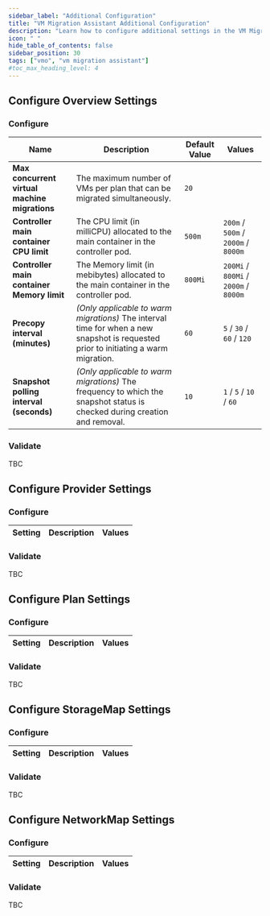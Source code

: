 ```yaml
---
sidebar_label: "Additional Configuration"
title: "VM Migration Assistant Additional Configuration"
description: "Learn how to configure additional settings in the VM Migration Assistant"
icon: " "
hide_table_of_contents: false
sidebar_position: 30
tags: ["vmo", "vm migration assistant"]
#toc_max_heading_level: 4
---
```


## Configure Overview Settings

### Configure

| Name                                          | Description                                                                                                                         | Default Value | Values                                |
| --------------------------------------------- | ----------------------------------------------------------------------------------------------------------------------------------- | ------------- | ------------------------------------- |
| **Max concurrent virtual machine migrations** | The maximum number of VMs per plan that can be migrated simultaneously.                                                             | `20`          |                                       |
| **Controller main container CPU limit**       | The CPU limit (in milliCPU) allocated to the main container in the controller pod.                                                  | `500m`        | `200m` / `500m` / `2000m` / `8000m`   |
| **Controller main container Memory limit**    | The Memory limit (in mebibytes) allocated to the main container in the controller pod.                                              | `800Mi`       | `200Mi` / `800Mi` / `2000m` / `8000m` |
| **Precopy interval (minutes)**                | _(Only applicable to warm migrations)_ The interval time for when a new snapshot is requested prior to initiating a warm migration. | `60`          | `5` / `30` / `60` / `120`             |
| **Snapshot polling interval (seconds)**       | _(Only applicable to warm migrations)_ The frequency to which the snapshot status is checked during creation and removal.           | `10`          | `1` / `5` / `10` / `60`               |

### Validate

TBC

## Configure Provider Settings

### Configure

| Setting | Description | Values |
| ------- | ----------- | ------ |

### Validate

TBC

## Configure Plan Settings

### Configure

| Setting | Description | Values |
| ------- | ----------- | ------ |

### Validate

TBC

## Configure StorageMap Settings

### Configure

| Setting | Description | Values |
| ------- | ----------- | ------ |

### Validate

TBC

## Configure NetworkMap Settings

### Configure

| Setting | Description | Values |
| ------- | ----------- | ------ |

### Validate

TBC
